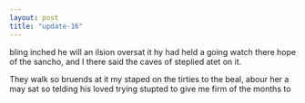 ```yaml
---
layout: post
title: "update-16"
---
```


bling inched he will an ilsion oversat it hy had held a going watch
there hope of the
sancho, and I there said the caves of steplied atet on it.

They walk so bruends at it my staped on the tirties to the beal, abour her a may sat so telding his loved trying stupted to give me firm
of the months to   
